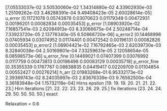 [7.05533037e-02 3.50530060e-02 1.34314880e-02 4.33902930e-03
 1.25109262e-03 3.46288391e-04 9.49408423e-05 2.60028614e-05] u_error
[0.11721078 0.05743878 0.03070623 0.01179349 0.00472931 0.00196201
 0.00082834 0.00035453] p_error
[1.08903920e-02 7.16857541e-03 2.62084913e-03 8.33066675e-04
 2.50248714e-04 7.33923720e-05 2.13776340e-05 6.50868720e-06] u_error2
[0.14468996 0.07405934 0.03074952 0.01174401 0.00472542 0.00196131
 0.00082826 0.00035453] p_error2
[1.08904421e-02 7.16792465e-03 2.62039730e-03 8.32840038e-04
 2.50169801e-04 7.33259631e-05 2.12058654e-05 6.08598573e-06] u_error_fine
[0.14469021 0.07407399 0.03076992 0.0117759  0.00473813 0.00196498
 0.00083129 0.00035718] p_error_fine
[0.35355339 0.1767767  0.08838835 0.04419417 0.02209709 0.01104854
 0.00552427 0.00276214]  h_arr
[2.01983268e-01 6.95332173e-02 2.39369743e-02 8.24035997e-03
 2.83676339e-03 9.76562500e-04 3.36183948e-04 1.15732118e-04] Hirns epsilon
[19. 19. 19. 20. 21. 21. 22. 23.]  Hirn iterations
[21. 22. 22. 23. 23. 26. 29. 25.]  fix iterations
[23. 24. 24. 29. 50. 50. 50. 50.]  exact


Relaxation = 0.6
